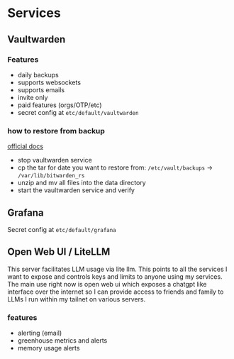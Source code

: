 # Services

## Vaultwarden

### Features

- daily backups
- supports websockets
- supports emails
- invite only
- paid features (orgs/OTP/etc)
- secret config at `etc/default/vaultwarden`

### how to restore from backup

[official docs](https://github.com/dani-garcia/vaultwarden/wiki/Backing-up-your-vault#restoring-backup-data)

- stop vaultwarden service
- cp the tar for date you want to restore from: `/etc/vault/backups` -> `/var/lib/bitwarden_rs`
- unzip and mv all files into the data directory
- start the vaultwarden service and verify

## Grafana

Secret config at `etc/default/grafana`

## Open Web UI / LiteLLM

This server facilitates LLM usage via lite llm. This points to all the services I want to expose
and controls keys and limits to anyone using my services. The main use right now is open web ui which exposes a chatgpt like interface over the internet so I can provide access to friends and family to LLMs I run within my tailnet on various servers.

### features

- alerting (email)
- greenhouse metrics and alerts
- memory usage alerts
